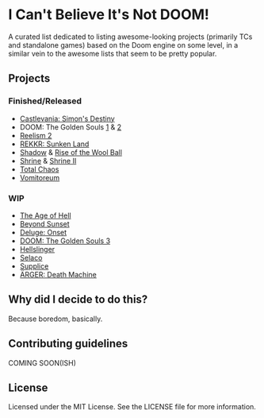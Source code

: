 # I Can't Believe It's Not DOOM!
A curated list dedicated to listing awesome-looking projects (primarily TCs and standalone games) based on the Doom engine on some level, in a similar vein to the awesome lists that seem to be pretty popular.

## Projects

### Finished/Released
* [Castlevania: Simon's Destiny](https://batandy.itch.io/simonsdestiny)
* DOOM: The Golden Souls [1](https://batandy.itch.io/goldensouls) & [2](https://batandy.itch.io/goldensouls2)
* [Reelism 2](https://reelism.dog/)
* [REKKR: Sunken Land](https://store.steampowered.com/app/1715690/REKKR_Sunken_Land/)
* [Shadow](https://www.moddb.com/mods/shadow-of-the-wool-ball) & [Rise of the Wool Ball](https://www.moddb.com/mods/rise-of-the-wool-ball-v13)
* [Shrine](https://store.steampowered.com/app/1271050/Shrine/) & [Shrine II](https://store.steampowered.com/app/1417010/Shrine_II/)
* [Total Chaos](https://www.moddb.com/mods/total-chaos)
* [Vomitoreum](https://store.steampowered.com/app/1549750/Vomitoreum/)

### WIP
* [The Age of Hell](https://store.steampowered.com/app/1779060/The_Age_of_Hell/)
* [Beyond Sunset](https://store.steampowered.com/app/1665260/Beyond_Sunset/)
* [Deluge: Onset](https://www.moddb.com/mods/deluge-onset)
* [DOOM: The Golden Souls 3](https://batandy.itch.io/goldensouls3)
* [Hellslinger](https://twitter.com/hellslingergame)
* [Selaco](https://store.steampowered.com/app/1592280/Selaco/)
* [Supplice](https://store.steampowered.com/app/1693280/Supplice/)
* [ÄRGER: Death Machine](https://twitter.com/BrainMeltGames)

## Why did I decide to do this?
Because boredom, basically.

## Contributing guidelines
COMING SOON(ISH)

## License
Licensed under the MIT License. See the LICENSE file for more information.